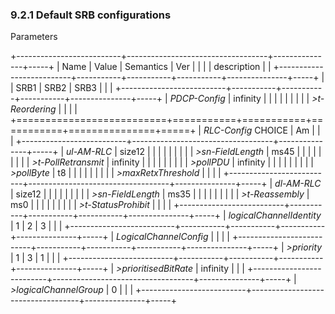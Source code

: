 ### 9.2.1 Default SRB configurations

Parameters

+--------------------------+-----------------------------------+---------------+-----+
| Name                     | Value                             | Semantics     | Ver |
|                          |                                   | description   |     |
+--------------------------+-----------+-----------+-----------+---------------+-----+
|                          | SRB1      | SRB2      | SRB3      |               |     |
+--------------------------+-----------+-----------+-----------+---------------+-----+
| *PDCP-Config*            | infinity                          |               |     |
|                          |                                   |               |     |
| *\>t-Reordering*         |                                   |               |     |
+==========================+===========+===========+===========+===============+=====+
| *RLC-Config* CHOICE      | Am                                |               |     |
+--------------------------+-----------------------------------+---------------+-----+
| *ul-AM-RLC*              | size12                            |               |     |
|                          |                                   |               |     |
| *\>sn-FieldLength*       | ms45                              |               |     |
|                          |                                   |               |     |
| *\>t-PollRetransmit*     | infinity                          |               |     |
|                          |                                   |               |     |
| *\>pollPDU*              | infinity                          |               |     |
|                          |                                   |               |     |
| *\>pollByte*             | t8                                |               |     |
|                          |                                   |               |     |
| *\>maxRetxThreshold*     |                                   |               |     |
+--------------------------+-----------------------------------+---------------+-----+
| *dl-AM-RLC*              | size12                            |               |     |
|                          |                                   |               |     |
| *\>sn-FieldLength*       | ms35                              |               |     |
|                          |                                   |               |     |
| *\>t-Reassembly*         | ms0                               |               |     |
|                          |                                   |               |     |
| *\>t-StatusProhibit*     |                                   |               |     |
+--------------------------+-----------+-----------+-----------+---------------+-----+
| *logicalChannelIdentity* | 1         | 2         | 3         |               |     |
+--------------------------+-----------+-----------+-----------+---------------+-----+
| *LogicalChannelConfig*   |                                   |               |     |
+--------------------------+-----------+-----------+-----------+---------------+-----+
| *\>priority*             | 1         | 3         | 1         |               |     |
+--------------------------+-----------+-----------+-----------+---------------+-----+
| *\>prioritisedBitRate*   | infinity                          |               |     |
+--------------------------+-----------------------------------+---------------+-----+
| *\>logicalChannelGroup*  | 0                                 |               |     |
+--------------------------+-----------------------------------+---------------+-----+